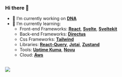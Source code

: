 ### Hi there 👋

- 🔭 I’m currently working on **[DNA](https://github.com/cesarsalesgomes/dna)**
- 🌱 I’m currently learning:
    - Front-end Frameworks: **[React](https://beta.reactjs.org/)**, **[Svelte](https://svelte.dev/)**, **[Sveltekit](https://kit.svelte.dev/)**
    - Back-end Frameworks: **[Directus](https://directus.io/)**
    - Css Frameworks: **[Tailwind](https://tailwindcss.com/)**
    - Libraries: **[React-Query](https://react-query.tanstack.com/)**, **[Jotai](https://jotai.org/)**, **[Zustand](https://github.com/pmndrs/zustand)**
    - Tools: **[Uptime Kuma](https://github.com/louislam/uptime-kuma)**, **[Novu](https://novu.co/)**
    - Cloud: **[Aws](https://aws.amazon.com)**

<br />

<div align = "left">
    <a href= "https://www.linkedin.com/in/cesar-augusto-sales-gomes-769a5b11b/" target= "_blank" >
        <img src = "https://img.shields.io/badge/linkedin-%230077B5.svg?style=for-the-badge&logo=linkedin&logoColor=white">
    </a>
</div>

<!--
**cesarsalesgomes/cesarsalesgomes** is a ✨ _special_ ✨ repository because its `README.md` (this file) appears on your GitHub profile.

Here are some ideas to get you started:

- 🔭 I’m currently working on ...
- 🌱 I’m currently learning ...
- 👯 I’m looking to collaborate on ...
- 🤔 I’m looking for help with ...
- 💬 Ask me about ...
- 📫 How to reach me: ...
- 😄 Pronouns: ...
- ⚡ Fun fact: ...
-->
